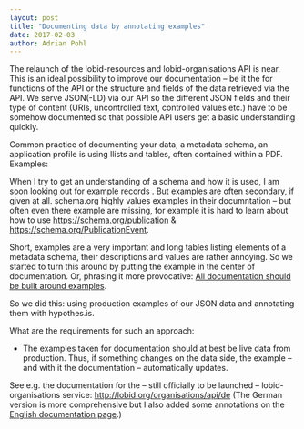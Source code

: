 ```yaml
---
layout: post
title: "Documenting data by annotating examples"
date: 2017-02-03
author: Adrian Pohl
---
```


The relaunch of the lobid-resources and lobid-organisations API is near. This is an ideal possibility to improve our documentation – be it the for functions of the API or the structure and fields of the data retrieved via the API. We serve JSON(-LD) via our API so the different JSON fields and their type of content (URIs, uncontrolled text, controlled values etc.) have to be somehow documented so that possible API users get a basic understanding quickly.

Common practice of documenting your data, a metadata schema, an application profile is using llists and tables, often contained within a PDF. Examples:  

When I try to get an understanding of a schema and how it is used, I am soon looking out for example records . But examples are often secondary, if given at all. schema.org highly values examples in their documntation  – but often even there example are missing, for example it is hard to learn about how to use https://schema.org/publication & https://schema.org/PublicationEvent.


Short, examples are a very important and long tables listing elements of a metadata schema, their descriptions and values are rather annoying. So we started to turn this around by putting the example in the center of documentation. Or, phrasing it more provocative: [All documentation should be built around examples](https://twitter.com/acka47/status/791271448245637120).

So we did this: using production examples of our JSON data and annotating them with hypothes.is.

What are the requirements for such an approach:
- The examples taken for documentation should at best be live data from production. Thus, if something changes on the data side, the example – and with it the documentation – automatically updates.

See e.g. the documentation for the – still officially to be launched – lobid-organisations service: http://lobid.org/organisations/api/de (The German version is more comprehensive but I also added some annotations on the [English documentation page](http://lobid.org/organisations/api/en).)
